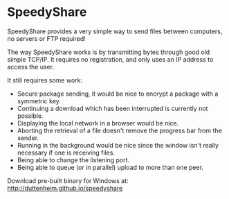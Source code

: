 SpeedyShare
===========

SpeedyShare provides a very simple way to send files between computers, no servers or FTP required!

The way SpeedyShare works is by transmitting bytes through good old simple TCP/IP. It requires no registration, 
and only uses an IP address to access the user.

It still requires some work:
  - Secure package sending, it would be nice to encrypt a package with a symmetric key. 
  - Continuing a download which has been interrupted is currently not possible.
  - Displaying the local network in a browser would be nice.
  - Aborting the retrieval of a file doesn't remove the progress bar from the sender.
  - Running in the background would be nice since the window isn't really necessary if one is receiving files.
  - Being able to change the listening port.
  - Being able to queue (or in parallel) upload to more than one peer.


Download pre-built binary for Windows at:
http://duttenheim.github.io/speedyshare
